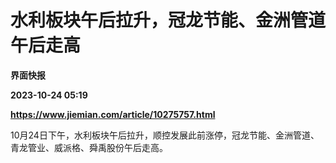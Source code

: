 # 水利板块午后拉升，冠龙节能、金洲管道午后走高
**界面快报**

**2023-10-24 05:19**

**https://www.jiemian.com/article/10275757.html**

10月24日下午，水利板块午后拉升，顺控发展此前涨停，冠龙节能、金洲管道、青龙管业、威派格、舜禹股份午后走高。